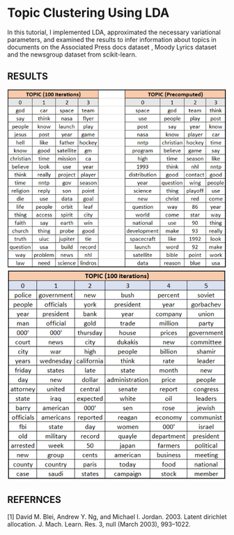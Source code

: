 # Topic Clustering Using LDA 
In this tutorial,  I implemented LDA, approximated the necessary variational parameters, and examined the results to infer information about topics in documents on the Associated Press docs dataset , Moody Lyrics dataset and the newsgroup dataset from scikit-learn.

## RESULTS
<img src="Code/Plots/newsgroup.png"></img> 
<img src="Code/Plots/ap.png"></img> 

## REFERNCES
[1] David M. Blei, Andrew Y. Ng, and Michael I. Jordan. 2003. Latent dirichlet allocation. J. Mach. Learn. Res. 3, null (March 2003), 993–1022.

